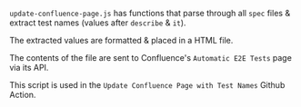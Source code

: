 `update-confluence-page.js` has functions that parse through all `spec` files & extract test names (values after `describe` & `it`).

The extracted values are formatted & placed in a HTML file.

The contents of the file are sent to Confluence's `Automatic E2E Tests` page via its API.

This script is used in the `Update Confluence Page with Test Names` Github Action.
